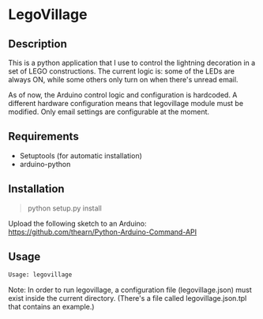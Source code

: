# LegoVillage

Description
-----------
This is a python application that I use to control the lightning decoration in a set of LEGO constructions.
The current logic is: some of the LEDs are always ON, while some others only turn on when there's unread email.

As of now, the Arduino control logic and configuration is hardcoded. A different hardware configuration means
that legovillage module must be modified. Only email settings are configurable at the moment.


Requirements
------------
- Setuptools (for automatic installation)
- arduino-python


Installation
------------
> python setup.py install

Upload the following sketch to an Arduino: https://github.com/thearn/Python-Arduino-Command-API

Usage
-----
```bash
Usage: legovillage
```

Note: In order to run legovillage, a configuration file (legovillage.json) must exist inside the current directory.
(There's a file called legovillage.json.tpl that contains an example.)
